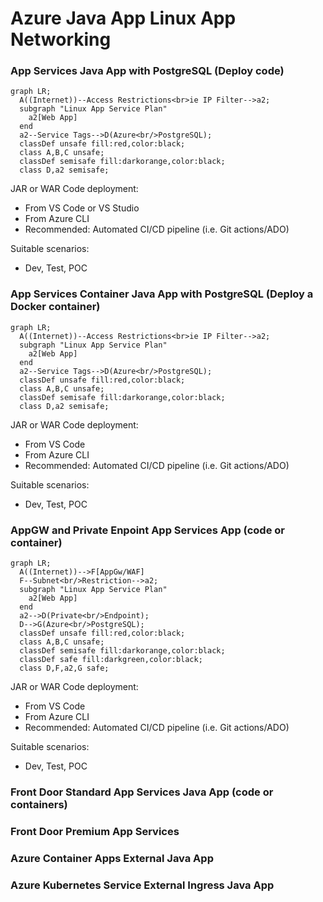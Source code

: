 # Azure Java App Linux App Networking

### App Services Java App with PostgreSQL (Deploy code)

```mermaid
graph LR;
  A((Internet))--Access Restrictions<br>ie IP Filter-->a2;
  subgraph "Linux App Service Plan"
    a2[Web App]
  end  
  a2--Service Tags-->D(Azure<br/>PostgreSQL);
  classDef unsafe fill:red,color:black;
  class A,B,C unsafe;
  classDef semisafe fill:darkorange,color:black;
  class D,a2 semisafe;
```

JAR or WAR Code deployment:
- From VS Code or VS Studio
- From Azure CLI
- Recommended: Automated CI/CD pipeline (i.e. Git actions/ADO)

Suitable scenarios:
- Dev, Test, POC

### App Services Container Java App with PostgreSQL (Deploy a Docker container)

```mermaid
graph LR;
  A((Internet))--Access Restrictions<br>ie IP Filter-->a2;
  subgraph "Linux App Service Plan"
    a2[Web App]
  end  
  a2--Service Tags-->D(Azure<br/>PostgreSQL);
  classDef unsafe fill:red,color:black;
  class A,B,C unsafe;
  classDef semisafe fill:darkorange,color:black;
  class D,a2 semisafe;
```

JAR or WAR Code deployment:
- From VS Code
- From Azure CLI
- Recommended: Automated CI/CD pipeline (i.e. Git actions/ADO)

Suitable scenarios:
- Dev, Test, POC

### AppGW and Private Enpoint App Services App (code or container)

```mermaid
graph LR;
  A((Internet))-->F[AppGw/WAF]
  F--Subnet<br/>Restriction-->a2;
  subgraph "Linux App Service Plan"
    a2[Web App]
  end  
  a2-->D(Private<br/>Endpoint);
  D-->G(Azure<br/>PostgreSQL);
  classDef unsafe fill:red,color:black;
  class A,B,C unsafe;
  classDef semisafe fill:darkorange,color:black;  
  classDef safe fill:darkgreen,color:black;
  class D,F,a2,G safe;
```

JAR or WAR Code deployment:
- From VS Code
- From Azure CLI
- Recommended: Automated CI/CD pipeline (i.e. Git actions/ADO)

Suitable scenarios:
- Dev, Test, POC

### Front Door Standard App Services Java App (code or containers)

### Front Door Premium App Services

### Azure Container Apps External Java App

### Azure Kubernetes Service External Ingress Java App
